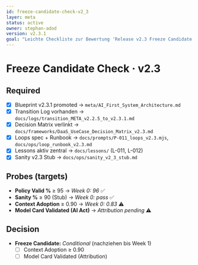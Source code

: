 ```yaml
---
id: freeze-candidate-check-v2_3
layer: meta
status: active
owner: stephan-adod
version: v2.3.1
goal: "Leichte Checkliste zur Bewertung 'Release v2.3 Freeze Candidate'"
---
```


# Freeze Candidate Check · v2.3

## Required
- [x] Blueprint v2.3.1 promoted → `meta/AI_First_System_Architecture.md`
- [x] Transition Log vorhanden → `docs/logs/transition_META_v2.2.5_to_v2.3.1.md`
- [x] Decision Matrix verlinkt → `docs/frameworks/DaaS_UseCase_Decision_Matrix_v2.3.md`
- [x] Loops spec + Runbook → `docs/prompts/P-011_loops_v2.3.mjs`, `docs/ops/loop_runbook_v2.3.md`
- [x] Lessons aktiv zentral → `docs/lessons/` (L-011, L-012)
- [x] Sanity v2.3 Stub → `docs/ops/sanity_v2_3_stub.md`

## Probes (targets)
- **Policy Valid %** ≥ 95 → _Week 0: 96_ ✅
- **Sanity %** ≥ 90 (Stub) → _Week 0: pass_ ✅
- **Context Adoption** ≥ 0.90 → _Week 0: 0.83_ ⚠️
- **Model Card Validated (AI Act)** → _Attribution pending_ ⚠️

## Decision
- **Freeze Candidate:** _Conditional_ (nachziehen bis Week 1)  
  - [ ] Context Adoption ≥ 0.90  
  - [ ] Model Card Validated (Attribution)
